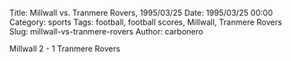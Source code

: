 Title: Millwall vs. Tranmere Rovers, 1995/03/25
Date: 1995/03/25 00:00
Category: sports
Tags: football, football scores, Millwall, Tranmere Rovers
Slug: millwall-vs-tranmere-rovers
Author: carbonero


Millwall 2 - 1 Tranmere Rovers

